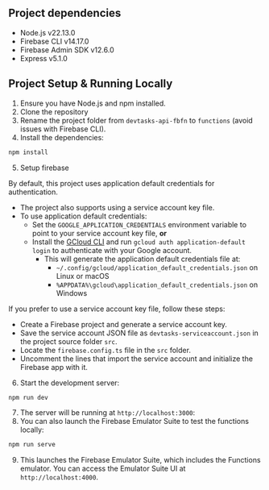## Project dependencies
- Node.js v22.13.0
- Firebase CLI v14.17.0
- Firebase Admin SDK v12.6.0
- Express v5.1.0

## Project Setup & Running Locally
1. Ensure you have Node.js and npm installed.
2. Clone the repository
3. Rename the project folder from `devtasks-api-fbfn` to `functions` (avoid issues with Firebase CLI).
4. Install the dependencies:
```bash
npm install
```
5. Setup firebase

By default, this project uses application default credentials for authentication.
- The project also supports using a service account key file.
- To use application default credentials:
    - Set the `GOOGLE_APPLICATION_CREDENTIALS` environment variable to point to your service account key file, **or**
    - Install the [GCloud CLI](https://cloud.google.com/sdk/docs/install) and run `gcloud auth application-default login` to authenticate with your Google account.
        - This will generate the application default credentials file at:
            - `~/.config/gcloud/application_default_credentials.json` on Linux or macOS
            - `%APPDATA%\gcloud\application_default_credentials.json` on Windows

If you prefer to use a service account key file, follow these steps:
- Create a Firebase project and generate a service account key.
- Save the service account JSON file as `devtasks-serviceaccount.json` in the project source folder `src`.
- Locate the `firebase.config.ts` file in the `src` folder.
- Uncomment the lines that import the service account and initialize the Firebase app with it.
<!-- 5. Set up your Firebase service account:
   - Create a Firebase project and generate a service account key.
   - Save the service account JSON file as `devtasks-serviceaccount.json` in the project source folder `src`. -->
6. Start the development server:
```bash
npm run dev
```
7. The server will be running at `http://localhost:3000`:
8. You can also launch the Firebase Emulator Suite to test the functions locally:
```bash
npm run serve
```
9. This launches the Firebase Emulator Suite, which includes the Functions emulator. You can access the Emulator Suite UI at `http://localhost:4000`.